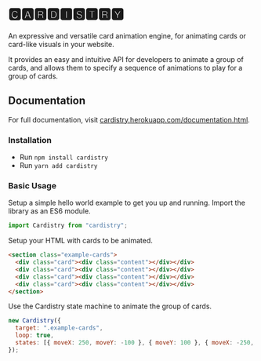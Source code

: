 # 🅲🅰🆁🅳🅸🆂🆃🆁🆈

An expressive and versatile card animation engine, for animating cards or card-like visuals in your website.

It provides an easy and intuitive API for developers to animate a group of cards, and allows them to specify a sequence of animations to play for a group of cards.

## Documentation

For full documentation, visit [cardistry.herokuapp.com/documentation.html](https://cardistry.herokuapp.com/documentation.html).

### Installation

- Run `npm install cardistry`
- Run `yarn add cardistry`

### Basic Usage

Setup a simple hello world example to get you up and running.
Import the library as an ES6 module.

```javascript
import Cardistry from "cardistry";
```

Setup your HTML with cards to be animated.

```html
<section class="example-cards">
  <div class="card"><div class="content"></div></div>
  <div class="card"><div class="content"></div></div>
  <div class="card"><div class="content"></div></div>
  <div class="card"><div class="content"></div></div>
</section>
```

Use the Cardistry state machine to animate the group of cards.

```javascript
new Cardistry({
  target: ".example-cards",
  loop: true,
  states: [{ moveX: 250, moveY: -100 }, { moveY: 100 }, { moveX: -250, moveY: -100 }, { moveY: 100 }],
});
```
